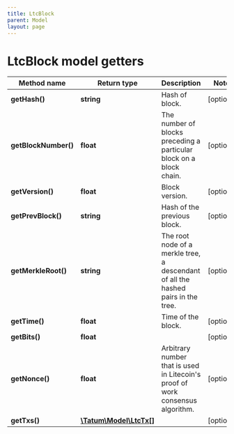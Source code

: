 ```yaml
---
title: LtcBlock
parent: Model
layout: page
---
```


# LtcBlock model getters

Method name | Return type | Description | Notes
------------ | ------------- | ------------- | -------------
**getHash()** | **string** | Hash of block. | [optional]
**getBlockNumber()** | **float** | The number of blocks preceding a particular block on a block chain. | [optional]
**getVersion()** | **float** | Block version. | [optional]
**getPrevBlock()** | **string** | Hash of the previous block. | [optional]
**getMerkleRoot()** | **string** | The root node of a merkle tree, a descendant of all the hashed pairs in the tree. | [optional]
**getTime()** | **float** | Time of the block. | [optional]
**getBits()** | **float** |  | [optional]
**getNonce()** | **float** | Arbitrary number that is used in Litecoin's proof of work consensus algorithm. | [optional]
**getTxs()** | [**\Tatum\Model\LtcTx[]**](../LtcTx) |  | [optional]

